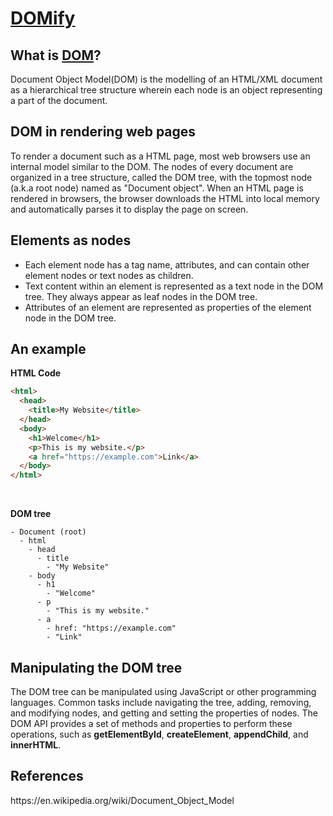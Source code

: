 <h1><u>DOMify</u></h1>

<h2>What is <b><u>DOM</u></b>?</h2>

Document Object Model(DOM) is the modelling of an HTML/XML document as a hierarchical tree structure wherein each node is an object representing a part of the document.

<h2>DOM in rendering web pages</h2>
To render a document such as a HTML page, most web browsers use an internal model similar to the DOM. The nodes of every document are organized in a tree structure, called the DOM tree, with the topmost node (a.k.a root node) named as "Document object". When an HTML page is rendered in browsers, the browser downloads the HTML into local memory and automatically parses it to display the page on screen.

<h2>Elements as nodes</h2>

- Each element node has a tag name, attributes, and can contain other element nodes or text nodes as children.
- Text content within an element is represented as a text node in the DOM tree. They always appear as leaf nodes in the DOM tree.
- Attributes of an element are represented as properties of the element node in the DOM tree.

<h2>An example</h2>
<b>HTML Code</b>

```html
<html>
  <head>
    <title>My Website</title>
  </head>
  <body>
    <h1>Welcome</h1>
    <p>This is my website.</p>
    <a href="https://example.com">Link</a>
  </body>
</html>
```

<br>

<b>DOM tree</b>

```
- Document (root)
  - html
    - head
      - title
        - "My Website"
    - body
      - h1
        - "Welcome"
      - p
        - "This is my website."
      - a
        - href: "https://example.com"
        - "Link"
```

<h2>Manipulating the DOM tree</h2>
The DOM tree can be manipulated using JavaScript or other programming languages. Common tasks include navigating the tree, adding, removing, and modifying nodes, and getting and setting the properties of nodes. The DOM API provides a set of methods and properties to perform these operations, such as <b>getElementById</b>, <b>createElement</b>, <B>appendChild</B>, and <B>innerHTML</B>.

<h2>References</h2>
https://en.wikipedia.org/wiki/Document_Object_Model
